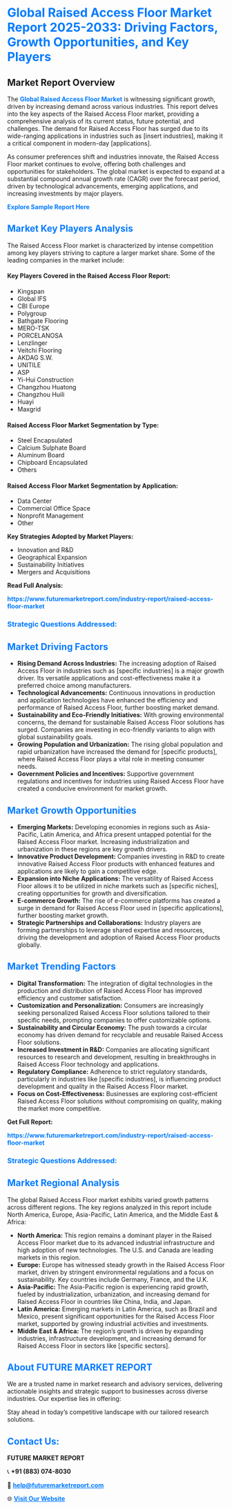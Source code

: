 <h1 style="color: #007BFF;">Global Raised Access Floor Market Report 2025-2033: Driving Factors, Growth Opportunities, and Key Players</h1>

<section id="overview">
<h2>Market Report Overview</h2>
<p>The <a href="https://www.futuremarketreport.com/industry-report/raised-access-floor-market" style="color: #007BFF; text-decoration: none;"><strong>Global Raised Access Floor Market</strong></a> is witnessing significant growth, driven by increasing demand across various industries. This report delves into the key aspects of the Raised Access Floor market, providing a comprehensive analysis of its current status, future potential, and challenges. The demand for Raised Access Floor has surged due to its wide-ranging applications in industries such as [insert industries], making it a critical component in modern-day [applications].</p>
<p>As consumer preferences shift and industries innovate, the Raised Access Floor market continues to evolve, offering both challenges and opportunities for stakeholders. The global market is expected to expand at a substantial compound annual growth rate (CAGR) over the forecast period, driven by technological advancements, emerging applications, and increasing investments by major players.</p>
</section>

<section id="overview">
<p><a href="https://www.futuremarketreport.com/request-sample/reportId=57066" style="color: #007BFF; text-decoration: none;"><strong>Explore Sample Report Here</strong></a></p>
</section>

<section id="key-players">
<h2 style="color: #007BFF;">Market Key Players Analysis</h2>
<p>The Raised Access Floor market is characterized by intense competition among key players striving to capture a larger market share. Some of the leading companies in the market include:</p>
<h4>Key Players Covered in the Raised Access Floor Report:</h4>
<ul><li>Kingspan</li><li>Global IFS</li><li>CBI Europe</li><li>Polygroup</li><li>Bathgate Flooring</li><li>MERO-TSK</li><li>PORCELANOSA</li><li>Lenzlinger</li><li>Veitchi Flooring</li><li>AKDAG S.W.</li><li>UNITILE</li><li>ASP</li><li>Yi-Hui Construction</li><li>Changzhou Huatong</li><li>Changzhou Huili</li><li>Huayi</li><li>Maxgrid</li></ul>
<h4>Raised Access Floor Market Segmentation by Type:</h4>
<ul><li>Steel Encapsulated</li><li>Calcium Sulphate Board</li><li>Aluminum Board</li><li>Chipboard Encapsulated</li><li>Others</li></ul>

<h4>Raised Access Floor Market Segmentation by Application:</h4>
<ul><li>Data Center</li><li>Commercial Office Space</li><li>Nonprofit Management</li><li>Other</li></ul>
<p><strong>Key Strategies Adopted by Market Players:</strong></p>
<ul>
<li>Innovation and R&D</li>
<li>Geographical Expansion</li>
<li>Sustainability Initiatives</li>
<li>Mergers and Acquisitions</li>
</ul>
</section>

<section>
<p><strong>Read Full Analysis: </strong></p><a href="https://www.futuremarketreport.com/industry-report/raised-access-floor-market" style="color: #007BFF; text-decoration: none;"><strong>https://www.futuremarketreport.com/industry-report/raised-access-floor-market</strong></a>
<h3 style="color: #007BFF;">Strategic Questions Addressed:</h3>
</section>

<section id="driving-factors">
<h2 style="color: #007BFF;">Market Driving Factors</h2>
<ul>
<li><strong>Rising Demand Across Industries:</strong> The increasing adoption of Raised Access Floor in industries such as [specific industries] is a major growth driver. Its versatile applications and cost-effectiveness make it a preferred choice among manufacturers.</li>
<li><strong>Technological Advancements:</strong> Continuous innovations in production and application technologies have enhanced the efficiency and performance of Raised Access Floor, further boosting market demand.</li>
<li><strong>Sustainability and Eco-Friendly Initiatives:</strong> With growing environmental concerns, the demand for sustainable Raised Access Floor solutions has surged. Companies are investing in eco-friendly variants to align with global sustainability goals.</li>
<li><strong>Growing Population and Urbanization:</strong> The rising global population and rapid urbanization have increased the demand for [specific products], where Raised Access Floor plays a vital role in meeting consumer needs.</li>
<li><strong>Government Policies and Incentives:</strong> Supportive government regulations and incentives for industries using Raised Access Floor have created a conducive environment for market growth.</li>
</ul>
</section>

<section id="growth-opportunities">
<h2 style="color: #007BFF;">Market Growth Opportunities</h2>
<ul>
<li><strong>Emerging Markets:</strong> Developing economies in regions such as Asia-Pacific, Latin America, and Africa present untapped potential for the Raised Access Floor market. Increasing industrialization and urbanization in these regions are key growth drivers.</li>
<li><strong>Innovative Product Development:</strong> Companies investing in R&D to create innovative Raised Access Floor products with enhanced features and applications are likely to gain a competitive edge.</li>
<li><strong>Expansion into Niche Applications:</strong> The versatility of Raised Access Floor allows it to be utilized in niche markets such as [specific niches], creating opportunities for growth and diversification.</li>
<li><strong>E-commerce Growth:</strong> The rise of e-commerce platforms has created a surge in demand for Raised Access Floor used in [specific applications], further boosting market growth.</li>
<li><strong>Strategic Partnerships and Collaborations:</strong> Industry players are forming partnerships to leverage shared expertise and resources, driving the development and adoption of Raised Access Floor products globally.</li>
</ul>
</section>

<section id="trending-factors">
<h2 style="color: #007BFF;">Market Trending Factors</h2>
<ul>
<li><strong>Digital Transformation:</strong> The integration of digital technologies in the production and distribution of Raised Access Floor has improved efficiency and customer satisfaction.</li>
<li><strong>Customization and Personalization:</strong> Consumers are increasingly seeking personalized Raised Access Floor solutions tailored to their specific needs, prompting companies to offer customizable options.</li>
<li><strong>Sustainability and Circular Economy:</strong> The push towards a circular economy has driven demand for recyclable and reusable Raised Access Floor solutions.</li>
<li><strong>Increased Investment in R&D:</strong> Companies are allocating significant resources to research and development, resulting in breakthroughs in Raised Access Floor technology and applications.</li>
<li><strong>Regulatory Compliance:</strong> Adherence to strict regulatory standards, particularly in industries like [specific industries], is influencing product development and quality in the Raised Access Floor market.</li>
<li><strong>Focus on Cost-Effectiveness:</strong> Businesses are exploring cost-efficient Raised Access Floor solutions without compromising on quality, making the market more competitive.</li>
</ul>
</section>

<section>
<p><strong>Get Full Report: </strong></p><a href="https://www.futuremarketreport.com/industry-report/raised-access-floor-market" style="color: #007BFF; text-decoration: none;"><strong>https://www.futuremarketreport.com/industry-report/raised-access-floor-market</strong></a>
<h3 style="color: #007BFF;">Strategic Questions Addressed:</h3>
</section>


<section id="regional-analysis">
<h2 style="color: #007BFF;">Market Regional Analysis</h2>
<p>The global Raised Access Floor market exhibits varied growth patterns across different regions. The key regions analyzed in this report include North America, Europe, Asia-Pacific, Latin America, and the Middle East & Africa:</p>
<ul>
<li><strong>North America:</strong> This region remains a dominant player in the Raised Access Floor market due to its advanced industrial infrastructure and high adoption of new technologies. The U.S. and Canada are leading markets in this region.</li>
<li><strong>Europe:</strong> Europe has witnessed steady growth in the Raised Access Floor market, driven by stringent environmental regulations and a focus on sustainability. Key countries include Germany, France, and the U.K.</li>
<li><strong>Asia-Pacific:</strong> The Asia-Pacific region is experiencing rapid growth, fueled by industrialization, urbanization, and increasing demand for Raised Access Floor in countries like China, India, and Japan.</li>
<li><strong>Latin America:</strong> Emerging markets in Latin America, such as Brazil and Mexico, present significant opportunities for the Raised Access Floor market, supported by growing industrial activities and investments.</li>
<li><strong>Middle East & Africa:</strong> The region’s growth is driven by expanding industries, infrastructure development, and increasing demand for Raised Access Floor in sectors like [specific sectors].</li>
</ul>
</section>

<footer>
<h2 style="color: #007BFF;">About FUTURE MARKET REPORT</h2>
<p>We are a trusted name in market research and advisory services, delivering actionable insights and strategic support to businesses across diverse industries. Our expertise lies in offering:</p>

<p>Stay ahead in today’s competitive landscape with our tailored research solutions.</p>

<h2 style="color: #007BFF;">Contact Us:</h2>
<p><strong>FUTURE MARKET REPORT</strong></p>
<p>📞 <strong>+91 (883) 074-8030</strong></p>
<p>📧 <strong><a href="mailto:help@futuremarketreport.com" style="color: #007BFF;">help@futuremarketreport.com</a></strong></p>
<p>🌐 <strong><a href="https://www.futuremarketreport.com/" style="color: #007BFF;">Visit Our Website</a></strong></p>
</footer>